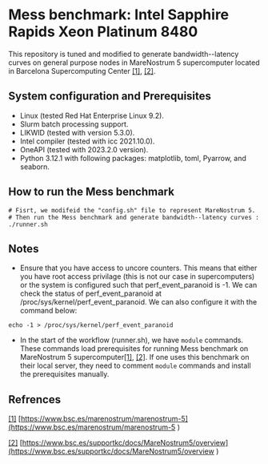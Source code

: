 # Mess benchmark: Intel Sapphire Rapids Xeon Platinum 8480


This repository is tuned and modified to generate bandwidth--latency curves on general purpose nodes in MareNostrum 5 supercomputer located in Barcelona Supercomputing Center [[1]](https://www.bsc.es/marenostrum/marenostrum-5), [[2]](https://www.bsc.es/supportkc/docs/MareNostrum5/overview). 




## System configuration and Prerequisites

- Linux (tested Red Hat Enterprise Linux 9.2).
- Slurm batch processing support.
- LIKWID (tested with version 5.3.0).
- Intel compiler (tested with icc 2021.10.0).
- OneAPI (tested with 2023.2.0 version). 
- Python 3.12.1 with following packages: matplotlib, toml, Pyarrow, and seaborn. 
 



## How to run the Mess benchmark 

```
# Fisrt, we modifeid the "config.sh" file to represent MareNostrum 5. 
# Then run the Mess benchmark and generate bandwidth--latency curves : 
./runner.sh 
```



## Notes

- Ensure that you have access to uncore counters. This means that either you have root access privilage (this is not our case in supercomputers) or the system is configured such that perf_event_paranoid is -1. We can check the status of perf_event_paranoid at /proc/sys/kernel/perf_event_paranoid. We can also configure it with the command below: 

```
echo -1 > /proc/sys/kernel/perf_event_paranoid

```
- In the start of the workflow (runner.sh), we have `module` commands. These commands load prerequisites for running Mess benchmark on MareNostrum 5 supercomputer[[1]](https://www.bsc.es/marenostrum/marenostrum-5), [[2]](https://www.bsc.es/supportkc/docs/MareNostrum5/overview). If one uses this benchmark on their local server, they need to comment `module` commands and install the prerequisites manually.


## Refrences

[[1]](https://www.bsc.es/marenostrum/marenostrum-5) [https://www.bsc.es/marenostrum/marenostrum-5](https://www.bsc.es/marenostrum/marenostrum-5 ) 

[[2]](https://www.bsc.es/supportkc/docs/MareNostrum5/overview) [https://www.bsc.es/supportkc/docs/MareNostrum5/overview](https://www.bsc.es/supportkc/docs/MareNostrum5/overview ) 
